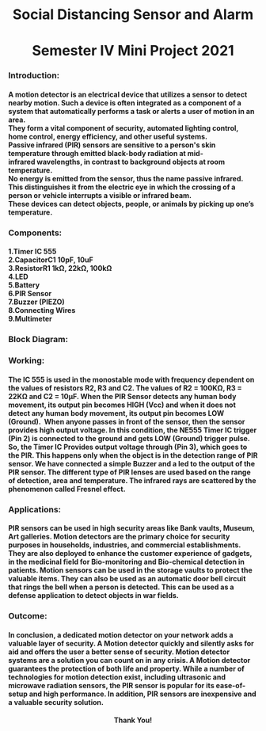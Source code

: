 <h1 align="center">Social Distancing Sensor and Alarm</h1>
<h1 align="center">Semester IV Mini Project 2021</h1>

<h3 align="left">Introduction:</h3>
<h4 align="left"> A motion detector is an electrical device that utilizes a sensor to detect nearby motion. Such a device is often integrated as a component of a system that automatically performs a task or alerts a user of motion in an area. <br>
They form a vital component of security, automated lighting control, home control, energy efficiency, and other useful systems.<br>
Passive infrared (PIR) sensors are sensitive to a person's skin temperature through emitted black-body radiation at mid-infrared wavelengths, in contrast to background objects at room temperature. <br>
No energy is emitted from the sensor, thus the name passive infrared. This distinguishes it from the electric eye in which the crossing of a person or vehicle interrupts a visible or infrared beam. <br>
These devices can detect objects, people, or animals by picking up one’s temperature.<br></h4>

<h3 align="left">Components:</h3>
<h4 align="left"> 
1.Timer IC 555	<br>
2.CapacitorC1 10pF, 10uF <br>
3.ResistorR1   1kΩ, 22kΩ, 100kΩ <br>
4.LED <br>
5.Battery <br>
6.PIR Sensor <br>
7.Buzzer (PIEZO) <br>
8.Connecting Wires <br>
9.Multimeter <br></h4>

<h3 align="left">Block Diagram:</h3>

<h3 align="left">Working:</h3>
<h4 align="left">The IC 555 is used in the monostable mode with frequency dependent on the values of resistors R2, R3 and C2. The values of R2 = 100KΩ, R3 = 22KΩ and C2 = 10µF.
When the PIR Sensor detects any human body movement, its output pin becomes HIGH (Vcc) and when it does not detect any human body movement, its output pin becomes LOW (Ground). 
When anyone passes in front of the sensor, then the sensor provides high output voltage. In this condition, the NE555 Timer IC trigger (Pin 2) is connected to the ground and gets LOW (Ground) trigger pulse. So, the Timer IC Provides output voltage through (Pin 3), which goes to the PIR.
This happens only when the object is in the detection range of PIR sensor. We have connected a simple Buzzer and a led  to the output of the PIR sensor.
The different type of PIR lenses are used based on the range of detection, area and temperature. The infrared rays are scattered by the phenomenon called Fresnel effect.</h4>

<h3 align="left">Applications:</h3>
<h4 align="left"> PIR sensors can be used in high security areas like Bank vaults, Museum, Art galleries.
Motion detectors are the primary choice for security purposes in households, industries, and commercial establishments. 
They are also deployed to enhance the customer experience of gadgets, in the medicinal field for Bio-monitoring and Bio-chemical detection in patients.
Motion sensors can be used in the storage vaults to protect the valuable items.
They can also be used as an automatic door bell circuit that rings the bell when a person is detected.
This can be used as a defense application to detect objects in war fields.</h4>


<h3 align="left">Outcome:</h3>
<h4 align="left"> In conclusion, a dedicated motion detector on your network adds a valuable layer of security.
A Motion detector quickly and silently asks for aid and offers the user a better sense of security. 
Motion detector systems are a solution you can count on in any crisis.
A Motion detector guarantees the protection of both life and property.
While a number of technologies for motion detection exist, including ultrasonic and microwave radiation sensors, the PIR sensor is popular for its ease-of-setup and high performance.
In addition, PIR sensors are inexpensive and a valuable security solution.</h4>

<h4 align="center">Thank You!</h4> 

